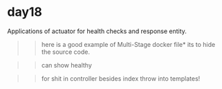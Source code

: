 # day18
Applications of actuator for health checks and response entity.


>> here is a good example of Multi-Stage docker file*
its to hide the source code.

>> can show healthy 


>> for shit in controller besides index throw into templates!
